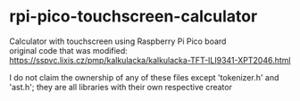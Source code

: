 # rpi-pico-touchscreen-calculator
Calculator with touchscreen using Raspberry Pi Pico board  
original code that was modified: https://sspvc.lixis.cz/pmp/kalkulacka/kalkulacka-TFT-ILI9341-XPT2046.html  

I do not claim the ownership of any of these files except 'tokenizer.h' and 'ast.h'; they are all libraries with their own respective creator
